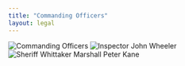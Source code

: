 ```yaml
---
title: "Commanding Officers"
layout: legal
---
```


![Commanding Officers](/historical/timeline/1906/345/)
![Inspector John Wheeler](/historical/timeline/1915/404/)
![Sheriff Whittaker Marshall Peter Kane](/historical/timeline/1911/425/)
